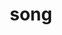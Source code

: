 ---
category: 4-letters
denotation: null
name: song
reference_link: https://www.etymonline.com/word/song
root_language: null
root_name: null
title: song
type: free
word_sums:
- respelling: song
  sum: 'Song + '
---